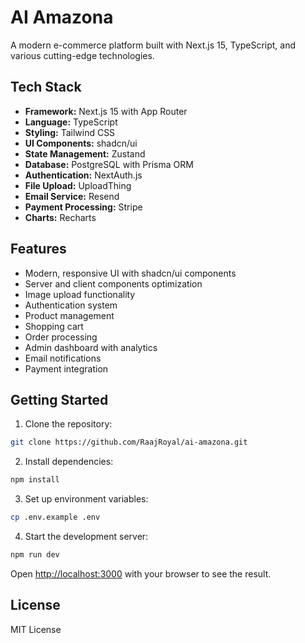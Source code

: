 # AI Amazona

A modern e-commerce platform built with Next.js 15, TypeScript, and various cutting-edge technologies.

## Tech Stack

- **Framework:** Next.js 15 with App Router
- **Language:** TypeScript
- **Styling:** Tailwind CSS
- **UI Components:** shadcn/ui
- **State Management:** Zustand
- **Database:** PostgreSQL with Prisma ORM
- **Authentication:** NextAuth.js
- **File Upload:** UploadThing
- **Email Service:** Resend
- **Payment Processing:** Stripe
- **Charts:** Recharts

## Features

- Modern, responsive UI with shadcn/ui components
- Server and client components optimization
- Image upload functionality
- Authentication system
- Product management
- Shopping cart
- Order processing
- Admin dashboard with analytics
- Email notifications
- Payment integration

## Getting Started

1. Clone the repository:
```bash
git clone https://github.com/RaajRoyal/ai-amazona.git
```

2. Install dependencies:
```bash
npm install
```

3. Set up environment variables:
```bash
cp .env.example .env
```

4. Start the development server:
```bash
npm run dev
```

Open [http://localhost:3000](http://localhost:3000) with your browser to see the result.

## License

MIT License
